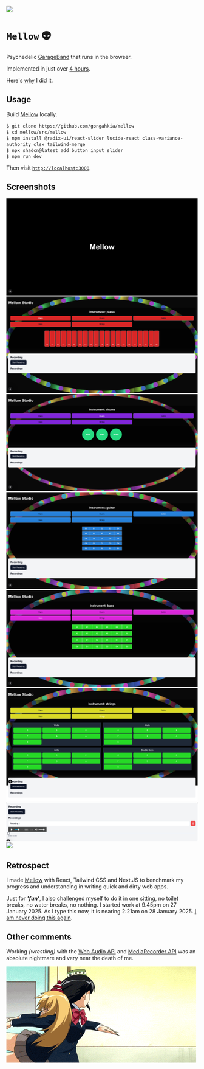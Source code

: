 [![](https://img.shields.io/badge/mellow_1.0.0-passing-green)](https://github.com/gongahkia/mellow/releases/tag/1.0.0) 

# `Mellow` 👽

Psychedelic [GarageBand](https://www.apple.com/sg/mac/garageband/) that runs in the browser.

Implemented in just over [4 hours](https://github.com/gongahkia/mellow/commit/27ff901b95517eae0281b593d0a7ffc768b8e244).

Here's [why](#retrospect) I did it.

## Usage

Build [Mellow](https://github.com/gongahkia/mellow) locally.

```console
$ git clone https://github.com/gongahkia/mellow
$ cd mellow/src/mellow
$ npm install @radix-ui/react-slider lucide-react class-variance-authority clsx tailwind-merge
$ npx shadcn@latest add button input slider
$ npm run dev
```

Then visit [`http://localhost:3000`](http://localhost:3000).

## Screenshots

![](./asset/reference/screenshot-1.png)
![](./asset/reference/screenshot-2.png)
![](./asset/reference/screenshot-3.png)
![](./asset/reference/screenshot-4.png)
![](./asset/reference/screenshot-5.png)
![](./asset/reference/screenshot-6.png)
![](./asset/reference/screenshot-7.png)
![](./asset/reference/screenshot-8.png)

## Retrospect

I made [Mellow](https://github.com/gongahkia/mellow) with React, Tailwind CSS and Next.JS to benchmark my progress and understanding in writing quick and dirty web apps.  

Just for ***'fun'***, I also challenged myself to do it in one sitting, no toilet breaks, no water breaks, no nothing. I started work at 9.45pm on 27 January 2025. As I type this now, it is nearing 2:21am on 28 January 2025. [I am never doing this again](https://i.imgflip.com/2ww4ky.png?a482496). 

## Other comments

Working *(wrestling)* with the [Web Audio API](https://developer.mozilla.org/en-US/docs/Web/API/Web_Audio_API) and [MediaRecorder API](https://developer.mozilla.org/en-US/docs/Web/API/MediaRecorder) was an absolute nightmare and very near the death of me. 

![](./asset/logo/me.gif)
